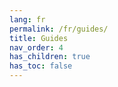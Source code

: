```yaml
---
lang: fr
permalink: /fr/guides/
title: Guides
nav_order: 4
has_children: true
has_toc: false
---
```

